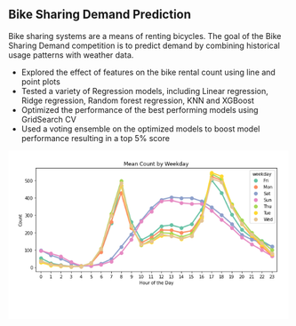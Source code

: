 ## Bike Sharing Demand Prediction

Bike sharing systems are a means of renting bicycles. The goal of the Bike Sharing Demand competition is to predict demand by combining historical usage patterns with weather data.



  - Explored the effect of features on the bike rental count using line and point plots
  - Tested a variety of Regression models, including Linear regression, Ridge regression, Random forest regression, KNN and XGBoost
  - Optimized the performance of the best performing models using GridSearch CV
  - Used a voting ensemble on the optimized models to boost model performance resulting in a top 5% score


![Screenshot](count_by_time_day.png)


